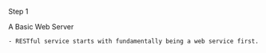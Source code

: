 Step 1

  A Basic Web Server

    - RESTful service starts with fundamentally being a web service first.
